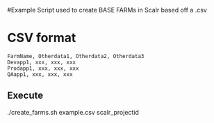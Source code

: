 #Example Script used to create BASE FARMs in Scalr based off a .csv

# CSV format
``` CSV
FarmName, Otherdata1, Otherdata2, Otherdata3
Devapp1, xxx, xxx, xxx
Prodapp1, xxx, xxx, xxx
QAapp1, xxx, xxx, xxx

```

## Execute
./create_farms.sh example.csv scalr_projectid
